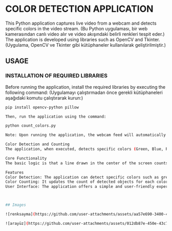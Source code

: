 # COLOR DETECTION APPLICATION

This Python application captures live video from a webcam and detects specific colors in the video stream. (Bu Python uygulaması, bir web kamerasından canlı video alır ve video akışındaki belirli renkleri tespit eder.) The application is developed using libraries such as OpenCV and Tkinter. (Uygulama, OpenCV ve Tkinter gibi kütüphaneler kullanılarak geliştirilmiştir.)

## USAGE

### INSTALLATION OF REQUIRED LIBRARIES
Before running the application, install the required libraries by executing the following command: (Uygulamayı çalıştırmadan önce gerekli kütüphaneleri aşağıdaki komutu çalıştırarak kurun:)

```bash
pip install opencv-python pillow

Then, run the application using the command:

python count_colors.py

Note: Upon running the application, the webcam feed will automatically open. (Not: Uygulamayı çalıştırdığınızda, web kamerası görüntüsü otomatik olarak açılacaktır.)

Color Detection and Counting
The application, when executed, detects specific colors (Green, Blue, Red, Yellow, Orange, Purple, Gray, Pink) in the webcam feed and updates the count of these colors in real-time. (Uygulama çalıştırıldığında, web kamerası görüntüsündeki belirli renkleri (Yeşil, Mavi, Kırmızı, Sarı, Turuncu, Mor, Gri, Pembe) tespit eder ve bu renklerin sayısını gerçek zamanlı olarak günceller.)

Core Functionality
The basic logic is that a line drawn in the center of the screen counts the colors passing over it. (Temel mantık, ekranın ortasında çizilen bir çizgi üzerinden geçen renkleri saymaktır.) If the point of the centroid of the detected color crosses the green line, the color count is incremented and added to the user interface. (Eğer tespit edilen rengin ağırlık merkezindeki nokta yeşil çizgiyi geçerse, renk sayısı artırılır ve kullanıcı arayüzüne eklenir.) Users can control the application using buttons such as Start, Stop, and Exit. (Kullanıcılar, Başlat, Durdur ve Çıkış gibi butonlarla uygulamayı kontrol edebilirler.)

Features
Color Detection: The application can detect specific colors such as green, blue, red, yellow, orange, purple, gray, and pink. (Renk Tespiti: Uygulama, yeşil, mavi, kırmızı, sarı, turuncu, mor, gri ve pembe gibi belirli renkleri tespit edebilir.)
Color Counting: It updates the count of detected objects for each color, providing a real-time display of object counts. (Renk Sayımı: Tespit edilen nesnelerin her bir renk için sayısını güncelleyerek, nesne sayılarının gerçek zamanlı bir görüntüsünü sunar.)
User Interface: The application offers a simple and user-friendly experience using the Tkinter GUI. (Kullanıcı Arayüzü: Uygulama, Tkinter GUI kullanarak basit ve kullanıcı dostu bir deneyim sunar.)



## Images

![renksayma](https://github.com/user-attachments/assets/aa57e690-3400-4bf1-823b-e6bd244c0ef2)

![arayüz](https://github.com/user-attachments/assets/012db87e-450e-43c7-ba6c-c5529b8070bf)
